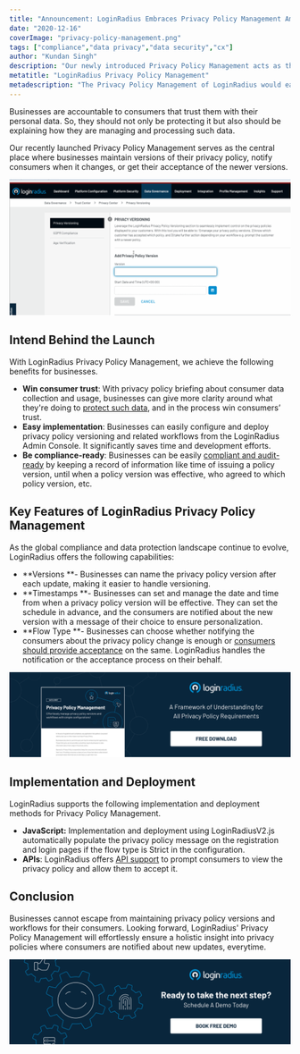 ```yaml
---
title: "Announcement: LoginRadius Embraces Privacy Policy Management Amid Heightened Regulatory Updates"
date: "2020-12-16"
coverImage: "privacy-policy-management.png"
tags: ["compliance","data privacy","data security","cx"]
author: "Kundan Singh"
description: "Our newly introduced Privacy Policy Management acts as the central place where companies retain versions of their privacy policy, inform customers when it changes, or get new versions adopted by them."
metatitle: "LoginRadius Privacy Policy Management"
metadescription: "The Privacy Policy Management of LoginRadius would easily ensure a holistic insight into privacy policies where users are still informed about new changes."
---
```


Businesses are accountable to consumers that trust them with their personal data. So, they should not only be protecting it but also should be explaining how they are managing and processing such data. 

Our recently launched Privacy Policy Management serves as the central place where businesses maintain versions of their privacy policy, notify consumers when it changes, or get their acceptance of the newer versions. 


![privacy-policy-loginradius](privacy-policy-loginradius.gif)



## Intend Behind the Launch

With LoginRadius Privacy Policy Management, we achieve the following benefits for businesses. 



*   **Win consumer trust**: With privacy policy briefing about consumer data collection and usage, businesses can give more clarity around what they're doing to [protect such data](https://www.loginradius.com/security/), and in the process win consumers’ trust.
*   **Easy implementation**: Businesses can easily configure and deploy privacy policy versioning and related workflows from the LoginRadius Admin Console. It significantly saves time and development efforts.
*   **Be compliance-ready**: Businesses can be easily [compliant and audit-ready](https://www.loginradius.com/compliances/) by keeping a record of information like time of issuing a policy version, until when a policy version was effective, who agreed to which policy version, etc.


## Key Features of LoginRadius Privacy Policy Management 

As the global compliance and data protection landscape continue to evolve, LoginRadius offers the following capabilities:



*   **Versions **- Businesses can name the privacy policy version after each update, making it easier to handle versioning.
*   **Timestamps **- Businesses can set and manage the date and time from when a privacy policy version will be effective. They can set the schedule in advance, and the consumers are notified about the new version with a message of their choice to ensure personalization.
*   **Flow Type **- Businesses can choose whether notifying the consumers about the privacy policy change is enough or [consumers should provide acceptance](https://www.loginradius.com/blog/identity/2020/06/consumer-data-privacy-security/) on the same. LoginRadius handles the notification or the acceptance process on their behalf. 

[![privacy-policy-management-datasheet](privacy-policy-management-datasheet.png)](https://www.loginradius.com/resource/privacy-policy-management-datasheet)


## Implementation and Deployment 

LoginRadius supports the following implementation and deployment methods for Privacy Policy Management.



*   **JavaScript:** Implementation and deployment using LoginRadiusV2.js automatically populate the privacy policy message on the registration and login pages if the flow type is Strict in the configuration. 
*   **APIs**: LoginRadius offers [API support](https://www.loginradius.com/identity-api/) to prompt consumers to view the privacy policy and allow them to accept it.


## Conclusion 

Businesses cannot escape from maintaining privacy policy versions and workflows for their consumers. Looking forward, LoginRadius' Privacy Policy Management will effortlessly ensure a holistic insight into privacy policies where consumers are notified about new updates, everytime. 

[![book-a-demo-loginradius](../../assets/book-a-demo-loginradius.png)](https://www.loginradius.com/book-a-demo/)
